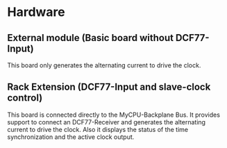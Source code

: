 # Hardware
## External module (Basic board without DCF77-Input)
This board only generates the alternating current to drive the clock.

## Rack Extension (DCF77-Input and slave-clock control)
This board is connected directly to the MyCPU-Backplane Bus.
It provides support to connect an DCF77-Receiver and generates the alternating
current to drive the clock. 
Also it displays the status of the time synchronization and the active clock output.
